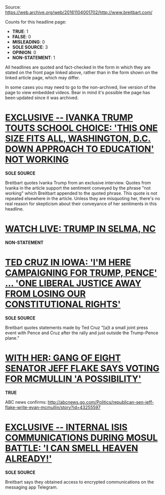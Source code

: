 Source: https://web.archive.org/web/20161104001702/http://www.breitbart.com/

Counts for this headline page:

 * **TRUE**: 1
 * **FALSE**: 0
 * **MISLEADING**: 0
 * **SOLE SOURCE**: 3
 * **OPINION**: 0
 * **NON-STATEMENT**: 1

All headlines are quoted and fact-checked in the form in which they are stated on the front page linked above, rather than in the form shown on the linked article page, which may differ.

In some cases you may need to go to the non-archived, live version of the page to view embedded videos. Bear in mind it's possible the page has been updated since it was archived.

# [EXCLUSIVE -- IVANKA TRUMP TOUTS SCHOOL CHOICE: 'THIS ONE SIZE FITS ALL, WASHINGTON, D.C. DOWN APPROACH TO EDUCATION' NOT WORKING](https://web.archive.org/web/20161104001702/http://www.breitbart.com/)

**SOLE SOURCE**

Breitbart quotes Ivanka Trump from an exclusive interview. Quotes from Ivanka in the article support the sentiment conveyed by the phrase "not working" which Breitbart appended to the quoted phrase. This quote is not repeated elsewhere in the article. Unless they are misquoting her, there's no real reason for skepticism about their conveyance of her sentiments in this headline.

# [WATCH LIVE: TRUMP IN SELMA, NC](http://www.breitbart.com/video/2016/11/03/watch-live-donald-trump-selma-nc/)

**NON-STATEMENT**

# [TED CRUZ IN IOWA: 'I'M HERE CAMPAIGNING FOR TRUMP, PENCE' ... 'ONE LIBERAL JUSTICE AWAY FROM LOSING OUR CONSTITUTIONAL RIGHTS'](https://web.archive.org/web/20161104001702/http://www.breitbart.com/)

**SOLE SOURCE**

Breitbart quotes statements made by Ted Cruz "[a]t a small joint press event with Pence and Cruz after the rally and just outside the Trump-Pence plane."

# [WITH HER: GANG OF EIGHT SENATOR JEFF FLAKE SAYS VOTING FOR MCMULLIN 'A POSSIBILITY'](https://web.archive.org/web/20161104001702/http://www.breitbart.com/2016-presidential-race/2016/11/03/gang-of-eight-senator-jeff-flake-voting-for-evan-mcmullin-over-trump-a-possibility/)

**TRUE**

ABC news confirms: http://abcnews.go.com/Politics/republican-sen-jeff-flake-write-evan-mcmullin/story?id=43255597

# [EXCLUSIVE -- INTERNAL ISIS COMMUNICATIONS DURING MOSUL BATTLE: 'I CAN SMELL HEAVEN ALREADY!'](https://web.archive.org/web/20161105140057/http://www.breitbart.com/jerusalem/2016/11/03/internal-communication-discloses-morale-islamic-state-troops-battle-mosul/)

**SOLE SOURCE**

Breitbart says they obtained access to encrypted communications on the messaging app Telegram.
